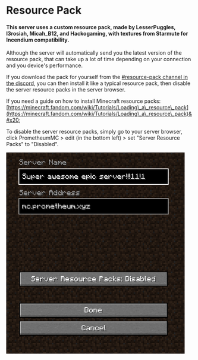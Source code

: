 # Resource Pack

#### This server uses a custom resource pack, made by LesserPuggles, l3rosiah, Micah\_B12, and Hackogaming, with textures from Starmute for Incendium compatibility.&#x20;

Although the server will automatically send you the latest version of the resource pack, that can take up a lot of time depending on your connection and you device's performance.&#x20;

If you download the pack for yourself from the [#resource-pack channel in the discord](https://discord.gg/2tpAPDMHBF), you can then install it like a typical resource pack, then disable the server resource packs in the server browser.

If you need a guide on how to install Minecraft resource packs: [https://minecraft.fandom.com/wiki/Tutorials/Loading\_a\_resource\_pack](https://minecraft.fandom.com/wiki/Tutorials/Loading\_a\_resource\_pack)&#x20;

To disable the server resource packs, simply go to your server browser, click PrometheumMC > edit (in the bottom left) > set "Server Resource Packs" to "Disabled".

![Server resource packs disabled](<../.gitbook/assets/image (1).png>)
